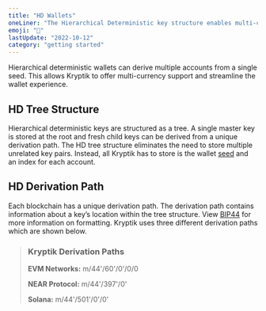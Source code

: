 ```yaml
---
title: "HD Wallets"
oneLiner: "The Hierarchical Deterministic key structure enables multi-currency wallets."
emoji: "🌲"
lastUpdate: "2022-10-12"
category: "getting started"
---
```


Hierarchical deterministic wallets can derive multiple accounts from a single seed. This allows Kryptik to offer multi-currency support and streamline the wallet experience.

## HD Tree Structure

Hierarchical deterministic keys are structured as a tree. A single master key is stored at the root and fresh child keys can be derived from a unique derivation path. The HD tree structure eliminates the need to store multiple unrelated key pairs. Instead, all Kryptik has to store is the wallet [seed](./seed) and an index for each account.

## HD Derivation Path

Each blockchain has a unique derivation path. The derivation path contains information about a key’s location within the tree structure. View [BIP44](https://github.com/bitcoin/bips/blob/master/bip-0044.mediawiki) for more information on formatting. Kryptik uses three different derivation paths which are shown below.

> ### Kryptik Derivation Paths
>
> **EVM Networks:** m/44'/60'/0'/0/0
>
> **NEAR Protocol:** m/44'/397'/0'
>
> **Solana:** m/44'/501'/0'/0'
